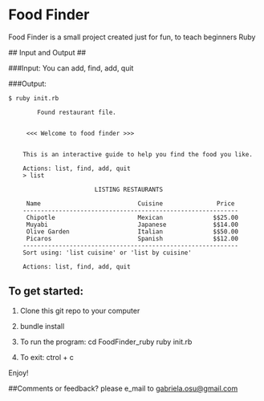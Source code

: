 # Food Finder #
 Food Finder is a small project created just for fun, to teach beginners Ruby

## Input and Output ##

###Input:
You can add, find, add, quit

###Output:

    $ ruby init.rb 

            Found restaurant file.


         <<< Welcome to food finder >>>


        This is an interactive guide to help you find the food you like.

        Actions: list, find, add, quit
        > list

                            LISTING RESTAURANTS

         Name                           Cuisine               Price
        ------------------------------------------------------------
         Chipotle                       Mexican              $$25.00
         Muyabi                         Japanese             $$14.00
         Olive Garden                   Italian              $$50.00
         Picaros                        Spanish              $$12.00
        ------------------------------------------------------------
        Sort using: 'list cuisine' or 'list by cuisine'

        Actions: list, find, add, quit
    
## To get started: ##

1) Clone this git repo to your computer

2) bundle install

3) To run the program:
    cd FoodFinder_ruby
    ruby init.rb

4) To exit:
    ctrol + c

Enjoy!

##Comments or feedback? please e_mail to gabriela.osu@gmail.com


